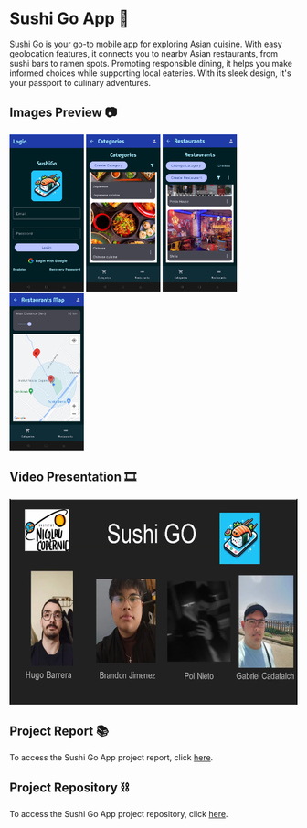 # Sushi Go App 🍣
Sushi Go is your go-to mobile app for exploring Asian cuisine. With easy geolocation features, it connects you to nearby Asian restaurants, from sushi bars to ramen spots. Promoting responsible dining, it helps you make informed choices while supporting local eateries. With its sleek design, it's your passport to culinary adventures.

## Images Preview 📷
<div>
    <div>
        <img src="https://github.com/PolNie/Sushi-Go-App/blob/main/img/image1.jpg" height="275">
        <img src="https://github.com/PolNie/Sushi-Go-App/blob/main/img/image2.jpg" height="275">
        <img src="https://github.com/PolNie/Sushi-Go-App/blob/main/img/image3.jpg" height="275">
        <img src="https://github.com/PolNie/Sushi-Go-App/blob/main/img/image4.jpg" height="275">
    </div>
</div>

## Video Presentation 🎞

<a href="https://drive.google.com/file/d/13HpzVc9FgJNtsG-63SkUEtBV554o_al2/view?usp=sharing">
    <img src="https://github.com/PolNie/Sushi-Go-App/blob/main/img/miniatura_video.jpg" alt="Video Presentation" style="max-width: 100%; height: 360px;">
</a>

## Project Report 📚
To access the Sushi Go App project report, click [here](https://sushigogroup2-project3sushigo-54867a9cb4d1bf3e57269942e4b604025.gitlab.io/index.html).

## Project Repository ⛓
To access the Sushi Go App project repository, click [here](https://gitlab.com/project3sushigo/sushigogroup2).
